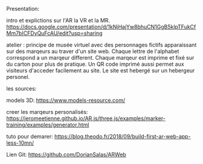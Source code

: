 Presentation:

intro et explictions sur l'AR la VR et la MR.
https://docs.google.com/presentation/d/1kNjHajYw8bhuCN1GgB5klpTFukCfMm7bICFDyQuFcAU/edit?usp=sharing

atelier :
principe de musée virtuel avec des personnages fictifs apparaissant sur des marqeurs au traver d'un site web. 
Chaque lettre de l'alphabet correspond a un marqeur different. Chaque marqeur est imprime et fixé sur du carton pour plus de pratique.
Un QR code imprimé aussi permet aux visiteurs d'acceder facilement au site. 
Le site est hebergé sur un hebergeur personel.





les sources:


models 3D:
https://www.models-resource.com/

creer les marqeurs personalisés:
https://jeromeetienne.github.io/AR.js/three.js/examples/marker-training/examples/generator.html

tuto pour demarer:
https://blog.theodo.fr/2018/09/build-first-ar-web-app-less-10mn/

Lien Git:
https://github.com/DorianSalas/ARWeb